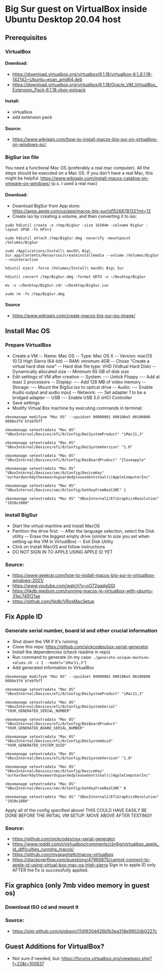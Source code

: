 # Big Sur guest on VirtualBox inside Ubuntu Desktop 20.04 host

## Prerequisites
### VirtualBox
#### Download: 
- https://download.virtualbox.org/virtualbox/6.1.18/virtualbox-6.1_6.1.18-142142~Ubuntu~eoan_amd64.deb
- https://download.virtualbox.org/virtualbox/6.1.18/Oracle_VM_VirtualBox_Extension_Pack-6.1.18.vbox-extpack

#### Install: 
- virtualbox
- add extension pack

#### Source:
- https://www.wikigain.com/how-to-install-macos-big-sur-on-virtualbox-on-windows-pc/

### BigSur iso file
You need a functional Mac OS (preferably a real mac computer). 
All the steps should be executed on a Mac OS.
If you don't have a real Mac, this might be helpful: https://www.wikigain.com/install-macos-catalina-on-vmware-on-windows/ (p.s. I used a real mac)

#### Download: 
- Download BigSur from App store: https://apps.apple.com/us/app/macos-big-sur/id1526878132?mt=12
- Create iso by creating a volume, and then converting it to iso: 
```
sudo hdiutil create -o /tmp/BigSur -size 16384m -volname BigSur -layout SPUD -fs HFS+J
```

```
sudo hdiutil attach /tmp/BigSur.dmg -noverify -mountpoint /Volumes/BigSur
```

```
sudo /Applications/Install\ macOS\ Big\ Sur.app/Contents/Resources/createinstallmedia --volume /Volumes/BigSur --nointeraction
```

```
hdiutil eject -force /Volumes/Install\ macOS\ Big\ Sur
```

```
hdiutil convert /tmp/BigSur.dmg -format UDTO -o ~/Desktop/BigSur
```

```
mv -v ~/Desktop/BigSur.cdr ~/Desktop/BigSur.iso
```

```
sudo rm -fv /tmp/BigSur.dmg
```

#### Source
- https://www.wikigain.com/create-macos-big-sur-iso-image/

## Install Mac OS 
### Prepare VirtualBox
- Create a VM
  -- Name: Mac OS
  -- Type: Mac OS X
  -- Version: macOS 10.13 High Sierra (64-bit)
  -- RAM: minimum 4GB
  -- Chose "Create a virtual hard disk now"
  -- Hard disk file type: VHD (Vidtual Hard Disk)
  -- Dynamically allocated size
  -- Minimum 65 GB of disk size
- Edit settings of VM after creation
  -- System:
    --- Untick Floppy
    --- Add at least 2 processors
  -- Display: 
     --- Add 128 MB of video memory
  -- Storage: 
     --- Mount the BigSur.iso to optical drive
  -- Audio:
     --- Enable Audio output and audio input
  -- Network: 
     --- Set adapter 1 to be a bridged adapter
  -- USB
     --- Enable USB 3.0 xHCI Controller
- Save settings
- Modify Virtual Box machine by executing commands in terminal:
```
vboxmanage modifyvm "Mac OS" --cpuidset 00000001 000106e5 00100800 0098e3fd bfebfbff
```

```
vboxmanage setextradata "Mac OS" "VBoxInternal/Devices/efi/0/Config/DmiSystemProduct" "iMac11,3"
```

```
vboxmanage setextradata "Mac OS" "VBoxInternal/Devices/efi/0/Config/DmiSystemVersion" "1.0"
```

```
vboxmanage setextradata "Mac OS" "VBoxInternal/Devices/efi/0/Config/DmiBoardProduct" "Iloveapple"
```

```
vboxmanage setextradata "Mac OS" "VBoxInternal/Devices/smc/0/Config/DeviceKey" "ourhardworkbythesewordsguardedpleasedontsteal(c)AppleComputerInc"
```

```
vboxmanage setextradata "Mac OS" "VBoxInternal/Devices/smc/0/Config/GetKeyFromRealSMC" 1
```

```
vboxmanage setextradata "Mac OS" "VBoxInternal2/EfiGraphicsResolution" "1920x1080"
```

### Install BigSur
- Start the virtual machine and install MacOS
- Partition the drive first:
  -- After the language selection, select the Disk utility
  -- Erase the biggest empty drive (similar to size you set when setting up the VM in VirtualBox)
  -- Exit Disk Utility
- Click on Install MacOS and follow instructions
- DO NOT SIGN IN TO APPLE USING APPLE ID YET

### Source: 
- https://www.geekrar.com/how-to-install-macos-big-sur-in-virtualbox-windows-2021/
- https://www.youtube.com/watch?v=oO72gadgQGI
- https://hkdb.medium.com/running-macos-in-virtualbox-with-ubuntu-31ec745f21ae
- https://github.com/hkdb/VBoxMacSetup

## Fix Apple ID
### Generate serial number, board id and other crucial information
- Shut down the VM if it's running
- Clone this repo: https://github.com/sickcodes/osx-serial-generator
- Install the dependencies (check readme in repo)
- Run command to generate (in my case: `./generate-unique-machine-values.sh -c 1 --model="iMac11,3"`)
- Add generated information to VirtualBox
```
vboxmanage modifyvm "Mac OS" --cpuidset 00000001 000106e5 00100800 0098e3fd bfebfbff
```

```
vboxmanage setextradata "Mac OS" "VBoxInternal/Devices/efi/0/Config/DmiSystemProduct" "iMac11,3"
```

```
vboxmanage setextradata "Mac OS" "VBoxInternal/Devices/efi/0/Config/DmiSystemSerial" "YOUR_GENERATED_SERIAL_NUMBER"
```

```
vboxmanage setextradata "Mac OS" "VBoxInternal/Devices/efi/0/Config/DmiBoardProduct" "YOUR_GENERATED_BOARD_SERIAL_NUMBER"
```

```
vboxmanage setextradata "Mac OS" "VBoxInternal/Devices/efi/0/Config/DmiSystemUuid" "YOUR_GENERATED_SYSTEM_UUID"
```

```
vboxmanage setextradata "Mac OS" "VBoxInternal/Devices/efi/0/Config/DmiSystemVersion" "1.0"
```

```
vboxmanage setextradata "Mac OS" "VBoxInternal/Devices/smc/0/Config/DeviceKey" "ourhardworkbythesewordsguardedpleasedontsteal(c)AppleComputerInc"
```

```
vboxmanage setextradata "Mac OS" "VBoxInternal/Devices/smc/0/Config/GetKeyFromRealSMC" 0
```

```
vboxmanage setextradata "Mac OS" "VBoxInternal2/EfiGraphicsResolution" "1920x1080"
```

Apply all of the config specified above! 
THIS COULD HAVE EASILY BE DONE BEFORE THE INITIAL VM SETUP. MOVE ABOVE AFTER TESTING!!

### Source:
- https://github.com/sickcodes/osx-serial-generator
- https://www.reddit.com/r/virtualbox/comments/cbr6ig/virtualbox_apple_id_difficulties_running_macos/
- https://github.com/myspaghetti/macos-virtualbox
- https://stackoverflow.com/questions/47965875/cannot-connect-to-apple-id-using-virtual-box-mac-os-high-sierra
Sign in to apple ID only AFTER the fix is successfully applied.

## Fix graphics (only 7mb video memory in guest os)
### Download ISO cd and mount it

### Source:
- https://gist.github.com/pjobson/11d1630d426b1b3ea318e9902db0227c

## Guest Additions for VirtualBox?
- Not sure if needed, but: https://forums.virtualbox.org/viewtopic.php?f=22&t=100837
